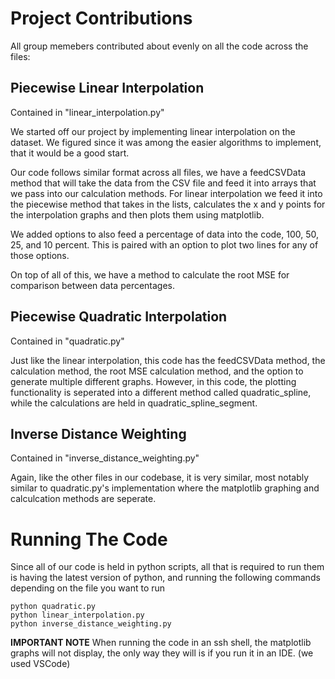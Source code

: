 # Project Contributions
All group memebers contributed about evenly on all the code across the files:

## Piecewise Linear Interpolation
Contained in "linear_interpolation.py"

We started off our project by implementing linear interpolation on the dataset. We figured since it was among the easier algorithms to implement, that it would be a good start.

Our code follows similar format across all files, we have a feedCSVData method that will take the data from the CSV file and feed it into arrays that we pass into our calculation methods. For linear interpolation we feed it into the piecewise method that takes in the lists, calculates the x and y points for the interpolation graphs and then plots them using matplotlib.

We added options to also feed a percentage of data into the code, 100, 50, 25, and 10 percent. This is paired with an option to plot two lines for any of those options.

On top of all of this, we have a method to calculate the root MSE for comparison between data percentages.

## Piecewise Quadratic Interpolation
Contained in "quadratic.py"

Just like the linear interpolation, this code has the feedCSVData method, the calculation method, the root MSE calculation method, and the option to generate multiple different graphs. However, in this code, the plotting functionality is seperated into a different method called quadratic_spline, while the calculations are held in quadratic_spline_segment.

## Inverse Distance Weighting
Contained in "inverse_distance_weighting.py"

Again, like the other files in our codebase, it is very similar, most notably similar to quadratic.py's implementation where the matplotlib graphing and calculcation methods are seperate.

# Running The Code
Since all of our code is held in python scripts, all that is required to run them is having the latest version of python, and running the following commands depending on the file you want to run
```
python quadratic.py
python linear_interpolation.py 
python inverse_distance_weighting.py  
```
**IMPORTANT NOTE** When running the code in an ssh shell, the matplotlib graphs will not display, the only way they will is if you run it in an IDE. (we used VSCode)